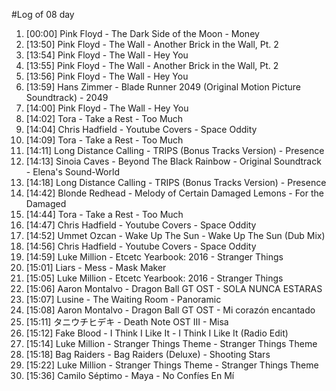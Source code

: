 #Log of 08 day

1. [00:00] Pink Floyd - The Dark Side of the Moon - Money
1. [13:50] Pink Floyd - The Wall - Another Brick in the Wall, Pt. 2
1. [13:54] Pink Floyd - The Wall - Hey You
1. [13:55] Pink Floyd - The Wall - Another Brick in the Wall, Pt. 2
1. [13:56] Pink Floyd - The Wall - Hey You
1. [13:59] Hans Zimmer - Blade Runner 2049 (Original Motion Picture Soundtrack) - 2049
1. [14:00] Pink Floyd - The Wall - Hey You
1. [14:02] Tora - Take a Rest - Too Much
1. [14:04] Chris Hadfield - Youtube Covers - Space Oddity
1. [14:09] Tora - Take a Rest - Too Much
1. [14:11] Long Distance Calling - TRIPS (Bonus Tracks Version) - Presence
1. [14:13] Sinoia Caves - Beyond The Black Rainbow - Original Soundtrack - Elena's Sound-World
1. [14:18] Long Distance Calling - TRIPS (Bonus Tracks Version) - Presence
1. [14:42] Blonde Redhead - Melody of Certain Damaged Lemons - For the Damaged
1. [14:44] Tora - Take a Rest - Too Much
1. [14:47] Chris Hadfield - Youtube Covers - Space Oddity
1. [14:52] Ummet Ozcan - Wake Up The Sun - Wake Up The Sun (Dub Mix)
1. [14:56] Chris Hadfield - Youtube Covers - Space Oddity
1. [14:59] Luke Million - Etcetc Yearbook: 2016 - Stranger Things
1. [15:01] Liars - Mess - Mask Maker
1. [15:05] Luke Million - Etcetc Yearbook: 2016 - Stranger Things
1. [15:06] Aaron Montalvo - Dragon Ball GT OST - SOLA NUNCA ESTARAS
1. [15:07] Lusine - The Waiting Room - Panoramic
1. [15:08] Aaron Montalvo - Dragon Ball GT OST - Mi corazón encantado
1. [15:11] タニウチヒデキ - Death Note OST III - Misa
1. [15:12] Fake Blood - I Think I Like It - I Think I Like It (Radio Edit)
1. [15:14] Luke Million - Stranger Things Theme - Stranger Things Theme
1. [15:18] Bag Raiders - Bag Raiders (Deluxe) - Shooting Stars
1. [15:22] Luke Million - Stranger Things Theme - Stranger Things Theme
1. [15:36] Camilo Séptimo - Maya - No Confíes En Mí
